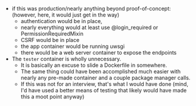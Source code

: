 - if this was production/nearly anything beyond proof-of-concept: (however, here, it would just get in the way)
  - authentication would be in place,
  - nearly everything would at least use @login_required or PermissionRequiredMixin
  - CSRF would be in place
  - the app container would be running uwsgi
  - there would be a web server container to expose the endpoints
- The `tester` container is wholly unnecessary.
   - It is basically an excuse to slide a Dockerfile in somewhere.
   - The same thing could have been accomplished much easier with nearly any pre-made container and a couple package manager calls.
   - If this was not for an interview, that's what I would have done (mind, I'd have used a better means of testing that likely would have made this a moot point anyway)